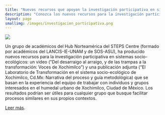 ```yaml
---
title: "Nuevos recursos que apoyan la investigación participativa en sistemas socio-ecológicos"
description: "Conozca los nuevos recursos para la investigación participativa en sistemas socio-ecológicos que ha producido un grupo de académicos del Hub Norteamérica del STEPS Centre"
layout: page
smallimg: /images/investigacion_participativa.png
---
```



![](/images/investigacion_participativa.png)


Un grupo de académicos del Hub Norteamérica del STEPS Centre (formado
por académicos del LANCIS-IE-UNAM y de SOS-ASU), ha producido nuevos
recursos para la investigación participativa en sistemas
socio-ecológicos: un video ("Del desarraigo al arraigo, y de las
trampas a la transformación: Voces de Xochimilco”) y una publicación
adjunta (“El Laboratorio de Transformación en el sistema
socio-ecológico de Xochimilco, Cd.Mx: Narrativa del proceso y guía
metodológica) que se basan en la experiencia del equipo de trabajar
con individuos y grupos interesados en el humedal urbano de
Xochimilco, Ciudad de México. Los resultados podrían ser útiles para
cualquier grupo que busque facilitar procesos similares en sus propios
contextos.


[Leer más](https://steps-centre.org/news/new-resources-support-participatory-research-in-socio-ecological-systems/).
